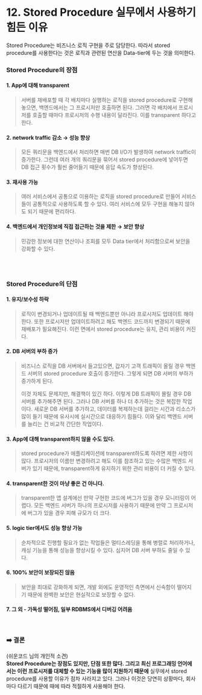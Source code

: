# 12. Stored Procedure 실무에서 사용하기 힘든 이유

Stored Procedure는 비즈니스 로직 구현을 주로 담당한다. 따라서 stored procedure를 사용한다는 것은 로직과 관련된 연산을 Data-tier에 두는 것을 의미한다.



### Stored Procedure의 장점

#### 1. App에 대해 transparent
    
>서버를 재배포할 때 각 배치마다 실행하는 로직을 stored procedure로 구현해놓으면, 백엔드에서는 그 프로시저만 호출하면 된다. 그러면 각 배치에서 프로시저를 호출할 때마다 프로시저의 수행 내용이 달라진다. 이를 transparent 하다고 한다.
    
#### 2. network traffic 감소 → 성능 향상
    
>모든 쿼리문을 백엔드에서 처리하면 매번 DB I/O가 발생하여 network traffic이 증가한다. 그런데 여러 개의 쿼리문을 묶어서 stored procedure에 넣어두면 DB 접근 횟수가 훨씬 줄어들기 때문에 응답 속도가 향상된다.
    
#### 3. 재사용 가능
    
>여러 서비스에서 공통으로 이용하는 로직을 stored procedure로 만들어 서비스들이 공통적으로 사용하도록 할 수 있다. 여러 서비스에 모두 구현을 해놓지 않아도 되기 때문에 편리하다. 
    
#### 4. 백엔드에서 개인정보에 직접 접근하는 것을 제한 → 보안 향상
    
>민감한 정보에 대한 연산이나 조회를 모두 Data tier에서 처리함으로써 보안을 강화할 수 있다.

<br><br>

### Stored Procedure의 단점

#### 1. 유지/보수성 하락
    
>로직이 변경되거나 업데이트될 때 백엔드뿐만 아니라 프로시저도 업데이트 해야한다. 또한 프로시저만 업데이트하려고 해도 백엔드 코드까지 변경되기 때문에 재배포가 필요해진다. 이런 면에서 stored procedure는 유지, 관리 비용이 커진다.
    
#### 2. DB 서버의 부하 증가
    
>비즈니스 로직을 DB 서버에서 들고있으면, 갑자기 고객 트래픽이 올릴 경우 백엔드 서버의 stored procedure 호출이 증가한다. 그렇게 되면 DB 서버의 부하가 증가하게 된다.
>   
>이것 자체도 문제지만, 해결책이 있긴 하다. 이렇게 DB 트래픽이 몰릴 경우 DB 서버를 추가해주면 된다. 그러나 DB 서버를 하나 더 추가하는 것은 복잡한 작업이다. 새로운 DB 서버를 추가하고, 데이터를 복제하는데 걸리는 시간과 리소스가 많이 들기 때문에 유사시에 실시간으로 대응하기 힘들다. 이와 달리 백엔드 서버를 늘리는 건 비교적 간단한 작업이다.
    
#### 3. App에 대해 transparent하지 않을 수도 있다.
    
>stored procedure가 애플리케이션에 transparent하도록 하려면 제한 사항이 많다. 프로시저의 이름만 변경하려고 해도 이를 참조하고 있는 수많은 백엔드 서버가 있기 때문에, transparent하게 유지하기 위한 관리 비용이 더 커질 수 있다.
    
#### 4. transparent한 것이 마냥 좋은 건 아니다.
    
>transparent한 앱 설계에선 만약 구현한 코드에 버그가 있을 경우 모니터링이 어렵다. 모든 백엔드 서버가 하나의 프로시저를 사용하기 때문에 만약 그 프로시저에 버그가 있을 경우 피해 규모가 더 크다.
    
#### 5. logic tier에서도 성능 향상 가능
    
>순차적으로 진행할 필요가 없는 작업들은 멀티스레딩을 통해 병렬로 처리하거나, 캐싱 기능을 통해 성능을 향상시킬 수 있다. 심지어 DB 서버 부하도 줄일 수 있다.
    
#### 6. 100% 보안이 보장되진 않음
    
>보안을 최대로 강화하게 되면, 개발 외에도 운영적인 측면에서 신속함이 떨어지기 때문에 완벽한 보안은 현실적으로 보장할 수 없다.
    

#### 7. 그 외 - 가독성 떨어짐, 일부 RDBMS에서 디버깅 어려움
<br>

### ➡️ 결론

(쉬운코드 님의 개인적 소견)<br>
**Stored Procedure는 장점도 있지만, 단점 또한 많다. 그리고 최신 프로그래밍 언어에서는 이런 프로시저를 대체할 수 있는 기능을 많이 지원하기 때문에** 실무에서 stored procedure를 사용할 이유가 점차 사라지고 있다.
그러나 이것은 당연히 상황마다, 회사마다 다르기 때문에 때에 따라 적절하게 사용해야 한다.
